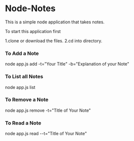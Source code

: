 # Node-Notes

This is a simple node application that takes notes.

To start this application first

1.clone or download the files.
2.cd into directory.


### To Add a Note

node app.js add -t="Your Title" -b="Explanation of your Note"


### To List all Notes

node app.js list

### To Remove a Note

node app.js remove -t="Title of Your Note"

### To Read a Note

node app.js read --t="Title of Your Note"
